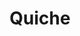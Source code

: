 ---
layout: recette
categories: [recettes]
hidden: true
lang: fr
sitemap: true
title: Quiche
type: sel
recettes:
  Base:
    ingredients:
      - nom: pâte brisée
        lien: /recettes/pate-brisee 
        qte: 1
      - nom: légumes
      - nom: viande
      - nom: fromages
      - nom: oeufs 
        qte: 5
        variable: true
      - nom: crème fleurette
        qte: 150
        unite: mL
      - nom: lait
        qte: 150
        unite: mL
      - nom: fromage rapé
        qte: 200
        unite: gr
      - nom: muscade
    etapes:
      - label: Préparation des ingrédients
        details:
          - Faire cuire la viande
          - Faire cuire les légumes
          - Raper ou faire des cubes de fromage
      - label: Appareil à quiche
        details:
          - Casser les oeufs dans un saladier
          - Ajouter la crème et le lait. Mélanger
          - Saler, poivrer et ajouter la muscade
      - label: Cuisson à blanc
        details:
          - Abaisser la pâte brisée dans le moule et la piquer
          - Cuire à blanc le fond de quiche 15 minutes à 170°C
      - label: Assemblage
        details:
          - Répartir la viande et les légumes sur la pâte
          - Verser l'appareil à quiche
          - Parsemer de fromage rapé
      - label: Cuisson
        emoji: 🔥
        details: 
          - Cuire 40 minutes à 180°C
  À l'ail:
    ingredients:
      - nom: pâte brisée
        lien: /recettes/pate-brisee 
        qte: 1
      - nom: ail
        qte: 15
        unite: gousses
      - nom: huile d'olive
      - nom: eau
        qte: 220
        unite: gr
      - nom: vinaigre balsamique
        qte: 1
        unite: cuillère à soupe
      - nom: sucre blanc
        qte: 1
        unite: cuillère à soupe
      - nom: romarin
      - nom: thym
      - nom: feta
        qte: 200
        unite: gr
      - nom: oeufs 
        qte: 3
        variable: true
      - nom: crème fleurette
        qte: 90
        unite: mL
      - nom: lait
        qte: 90
        unite: mL
      - nom: fromage rapé
        qte: 50
        unite: gr
    etapes:
      - label: Cuisson à blanc
        details:
          - Abaisser la pâte brisée dans le moule et la piquer
          - Cuire à blanc le fond de quiche 15 minutes à 170°C
      - label: Cuisson de l'ail
        details:
          - Peler toutes les gousses d'ail
          - Placer les gousses d'ail dans une casserole avec de l'eau 
          - Porter à ébullition pour 3 minutes
          - Égoutter
          - Essuyer la casserole
          - Ajouter un filet d'huile d'olive dans la casserole
          - Faire revenir les gousses d'ail à feu moyen-fort pour 3-5 minutes en remuant constamment
          - Ajouter les 220 grammes d'eau et le vinaigre balsamique
          - Cuire sur feu moyen pendant 10 minutes
          - Ajouter le sucre, le romarin, le thym et une bonne pincée de sel
          - Cuire jusqu'à ce que l'eau soit évaporée
          - Réserver
      - label: Appareil à quiche
        details:
          - Casser les oeufs dans un saladier
          - Ajouter la crème et le lait. Mélanger
          - Saler et poivrer
      - label: Assemblage
        details: 
          - Répartir la feta dans le fond de tarte
          - Répartir l'ail
          - Verser l'appareil à quiche
          - Parsemer de fromage rapé
      - label: Cuisson
        emoji: 🔥
        details: 
          - Cuire 35-40 minutes à 180°C
notes:
  - Légumes - Brocoli, Choux de Bruxelles, Haricots, Oignons, ...
  - Viandes - Chorizo, Jambon, Poulet, Bacon, ...
  - Fromages - Chèvre, Feta, Comté, Camembert, ...
  - Autres - Champignons, Herbes, Épices, Ail, ...
---